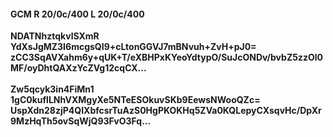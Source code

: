 #### GCM R 20/0c/400 L 20/0c/400
**NDATNhztqkvlSXmR**<br/>**YdXsJgMZ3I6mcgsQI9+cLtonGGVJ7mBNvuh+ZvH+pJ0=**<br/>**zCC3SqAVXahm6y+qUK+T/eXBHPxKYeoYdtypO/SuJcONDv/bvbZ5zzOl0MF/oyDhtQAXzYcZVg12cqCX...**<br/><br/>
**Zw5qcyk3in4FiMn1**<br/>**1gC0kuflLNhVXMgyXe5NTeESOkuvSKb9EewsNWooQZc=**<br/>**UspXdn28zjP4QIXbfcsrTuAzS0HgPKOKHq5ZVa0KQLepyCXsqvHc/DpXr9MzHqTh5ovSqWjQ93FvO3Fq...**